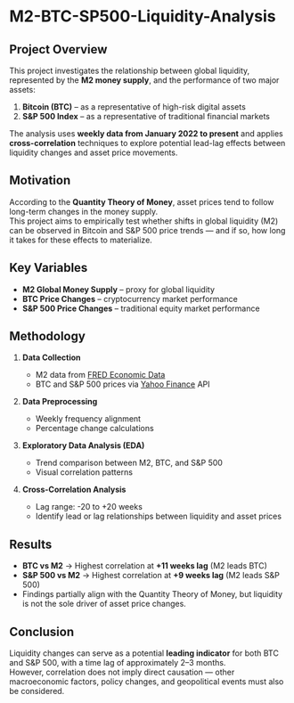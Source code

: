 # M2-BTC-SP500-Liquidity-Analysis

## Project Overview
This project investigates the relationship between global liquidity, represented by the **M2 money supply**, and the performance of two major assets:
1. **Bitcoin (BTC)** – as a representative of high-risk digital assets  
2. **S&P 500 Index** – as a representative of traditional financial markets  

The analysis uses **weekly data from January 2022 to present** and applies **cross-correlation** techniques to explore potential lead-lag effects between liquidity changes and asset price movements.


## Motivation
According to the **Quantity Theory of Money**, asset prices tend to follow long-term changes in the money supply.  
This project aims to empirically test whether shifts in global liquidity (M2) can be observed in Bitcoin and S&P 500 price trends — and if so, how long it takes for these effects to materialize.


## Key Variables
- **M2 Global Money Supply** – proxy for global liquidity  
- **BTC Price Changes** – cryptocurrency market performance  
- **S&P 500 Price Changes** – traditional equity market performance  


## Methodology
1. **Data Collection**  
   - M2 data from [FRED Economic Data](https://fred.stlouisfed.org/)  
   - BTC and S&P 500 prices via [Yahoo Finance](https://finance.yahoo.com/) API  

2. **Data Preprocessing**  
   - Weekly frequency alignment  
   - Percentage change calculations  

3. **Exploratory Data Analysis (EDA)**  
   - Trend comparison between M2, BTC, and S&P 500  
   - Visual correlation patterns  

4. **Cross-Correlation Analysis**  
   - Lag range: -20 to +20 weeks  
   - Identify lead or lag relationships between liquidity and asset prices  


## Results
- **BTC vs M2** → Highest correlation at **+11 weeks lag** (M2 leads BTC)  
- **S&P 500 vs M2** → Highest correlation at **+9 weeks lag** (M2 leads S&P 500)  
- Findings partially align with the Quantity Theory of Money, but liquidity is not the sole driver of asset price changes.


## Conclusion
Liquidity changes can serve as a potential **leading indicator** for both BTC and S&P 500, with a time lag of approximately 2–3 months.  
However, correlation does not imply direct causation — other macroeconomic factors, policy changes, and geopolitical events must also be considered.

